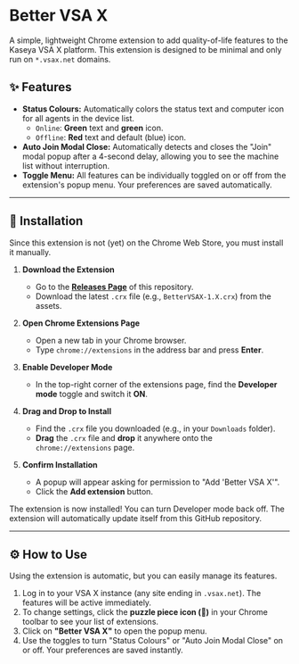 # Better VSA X

A simple, lightweight Chrome extension to add quality-of-life features to the Kaseya VSA X platform. This extension is designed to be minimal and only run on `*.vsax.net` domains.

## ✨ Features

* **Status Colours:** Automatically colors the status text and computer icon for all agents in the device list.
    * `Online`: **Green** text and **green** icon.
    * `Offline`: **Red** text and default (blue) icon.
* **Auto Join Modal Close:** Automatically detects and closes the "Join" modal popup after a 4-second delay, allowing you to see the machine list without interruption.
* **Toggle Menu:** All features can be individually toggled on or off from the extension's popup menu. Your preferences are saved automatically.



---

## 🚀 Installation

Since this extension is not (yet) on the Chrome Web Store, you must install it manually.

1.  **Download the Extension**
    * Go to the [**Releases Page**](https://github.com/Hebbins/BetterVSAX/releases) of this repository.
    * Download the latest `.crx` file (e.g., `BetterVSAX-1.X.crx`) from the assets.

2.  **Open Chrome Extensions Page**
    * Open a new tab in your Chrome browser.
    * Type `chrome://extensions` in the address bar and press **Enter**.

3.  **Enable Developer Mode**
    * In the top-right corner of the extensions page, find the **Developer mode** toggle and switch it **ON**.

    

4.  **Drag and Drop to Install**
    * Find the `.crx` file you downloaded (e.g., in your `Downloads` folder).
    * **Drag** the `.crx` file and **drop** it anywhere onto the `chrome://extensions` page.

5.  **Confirm Installation**
    * A popup will appear asking for permission to "Add 'Better VSA X'".
    * Click the **Add extension** button.

The extension is now installed! You can turn Developer mode back off. The extension will automatically update itself from this GitHub repository.

---

## ⚙️ How to Use

Using the extension is automatic, but you can easily manage its features.

1.  Log in to your VSA X instance (any site ending in `.vsax.net`). The features will be active immediately.
2.  To change settings, click the **puzzle piece icon (🧩)** in your Chrome toolbar to see your list of extensions.
3.  Click on **"Better VSA X"** to open the popup menu.
4.  Use the toggles to turn "Status Colours" or "Auto Join Modal Close" on or off. Your preferences are saved instantly.
